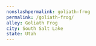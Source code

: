 ```yaml
---
﻿nonslashpermalink: goliath-frog
permalink: /goliath-frog/
alley: Goliath Frog
city: South Salt Lake
state: Utah
---
```

